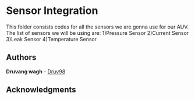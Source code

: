 # Sensor Integration

This folder consists codes for all the sensors we are  gonna use for our AUV. The list of sensors we will be using are:
1)Pressure Sensor
2)Current Sensor
3)Leak Sensor
4)Temperature Sensor

## Authors
**Druvang wagh** - [Druv98](https://github.com/Druv98)


## Acknowledgments



